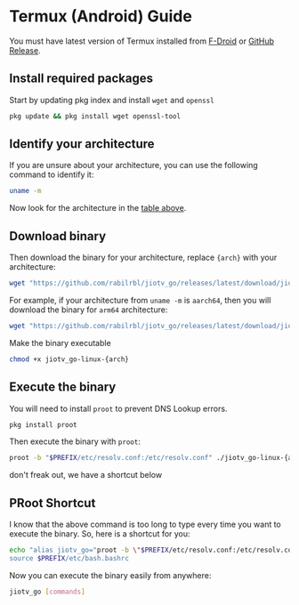 # Termux (Android) Guide

You must have latest version of Termux installed from [F-Droid](https://f-droid.org/en/packages/com.termux/) or [GitHub Release](https://github.com/termux/termux-app/releases/latest).

## Install required packages

Start by updating pkg index and install `wget` and `openssl`

```bash
pkg update && pkg install wget openssl-tool
```

## Identify your architecture

If you are unsure about your architecture, you can use the following command to identify it:

```bash
uname -m
```

Now look for the architecture in the [table above](./get_started.md#the-following-table-lists-the-binaries-available-for-download).


## Download binary

Then download the binary for your architecture, replace `{arch}` with your architecture:

```bash
wget "https://github.com/rabilrbl/jiotv_go/releases/latest/download/jiotv_go-linux-{arch}"
```

For example, if your architecture from `uname -m` is `aarch64`, then you will download the binary for `arm64` architecture:

```bash
wget "https://github.com/rabilrbl/jiotv_go/releases/latest/download/jiotv_go-linux-arm64"
```

Make the binary executable

```bash
chmod +x jiotv_go-linux-{arch}
```

## Execute the binary

You will need to install `proot` to prevent DNS Lookup errors.

```bash
pkg install proot
```

Then execute the binary with `proot`:

```bash
proot -b "$PREFIX/etc/resolv.conf:/etc/resolv.conf" ./jiotv_go-linux-{arch} [commands]
```

<div class="warning">
don't freak out, we have a shortcut below
</div>

## PRoot Shortcut

I know that the above command is too long to type every time you want to execute the binary. So, here is a shortcut for you:

```bash
echo "alias jiotv_go="proot -b \"$PREFIX/etc/resolv.conf:/etc/resolv.conf\" $PWD/jiotv_go-linux-{arch}" >> $PREFIX/etc/bash.bashrc
source $PREFIX/etc/bash.bashrc
```

Now you can execute the binary easily from anywhere:

```bash
jiotv_go [commands]
```
